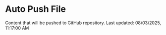 # Auto Push File

Content that will be pushed to GitHub repository.
Last updated: 08/03/2025, 11:17:00 AM